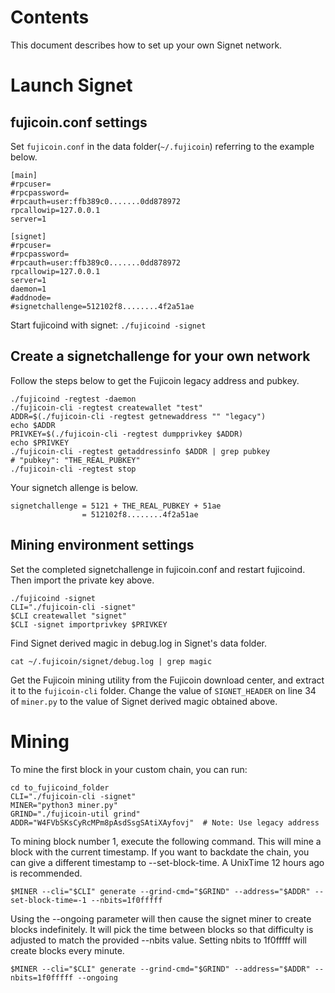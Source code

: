 Contents
========
This document describes how to set up your own Signet network.

Launch Signet
=============

fujicoin.conf settings
----------------------
Set `fujicoin.conf` in the data folder(`~/.fujicoin`) referring to the example below.

    [main]
    #rpcuser=
    #rpcpassword=
    #rpcauth=user:ffb389c0.......0dd878972
    rpcallowip=127.0.0.1
    server=1
    
    [signet]
    #rpcuser=
    #rpcpassword=
    #rpcauth=user:ffb389c0.......0dd878972
    rpcallowip=127.0.0.1
    server=1
    daemon=1
    #addnode=
    #signetchallenge=512102f8........4f2a51ae

Start fujicoind with signet: `./fujicoind -signet`

Create a signetchallenge for your own network
---------------------------------------------
Follow the steps below to get the Fujicoin legacy address and pubkey.

    ./fujicoind -regtest -daemon
    ./fujicoin-cli -regtest createwallet "test"
    ADDR=$(./fujicoin-cli -regtest getnewaddress "" "legacy")
    echo $ADDR
    PRIVKEY=$(./fujicoin-cli -regtest dumpprivkey $ADDR)
    echo $PRIVKEY
    ./fujicoin-cli -regtest getaddressinfo $ADDR | grep pubkey
    # "pubkey": "THE_REAL_PUBKEY"
    ./fujicoin-cli -regtest stop

Your signetch allenge is below.

    signetchallenge = 5121 + THE_REAL_PUBKEY + 51ae
                    = 512102f8........4f2a51ae

Mining environment settings
---------------------------
Set the completed signetchallenge in fujicoin.conf and restart fujicoind. Then import the private key above.

    ./fujicoind -signet
    CLI="./fujicoin-cli -signet"
    $CLI createwallet "signet"
    $CLI -signet importprivkey $PRIVKEY

Find Signet derived magic in debug.log in Signet's data folder.

    cat ~/.fujicoin/signet/debug.log | grep magic

Get the Fujicoin mining utility from the Fujicoin download center, and extract it to the `fujicoin-cli` folder.
Change the value of `SIGNET_HEADER` on line 34 of `miner.py` to the value of Signet derived magic obtained above.

Mining
======

To mine the first block in your custom chain, you can run:

    cd to_fujicoind_folder
    CLI="./fujicoin-cli -signet"
    MINER="python3 miner.py"
    GRIND="./fujicoin-util grind"
    ADDR="W4FVbSKsCyRcMPm8pAsdSsgSAtiXAyfovj"  # Note: Use legacy address

To mining block number 1, execute the following command. 
This will mine a block with the current timestamp. 
If you want to backdate the chain, you can give a different timestamp to --set-block-time. 
A UnixTime 12 hours ago is recommended.

    $MINER --cli="$CLI" generate --grind-cmd="$GRIND" --address="$ADDR" --set-block-time=-1 --nbits=1f0fffff


Using the --ongoing parameter will then cause the signet miner to create blocks indefinitely. 
It will pick the time between blocks so that difficulty is adjusted to match the provided --nbits value. 
Setting nbits to 1f0fffff will create blocks every minute.

    $MINER --cli="$CLI" generate --grind-cmd="$GRIND" --address="$ADDR" --nbits=1f0fffff --ongoing

